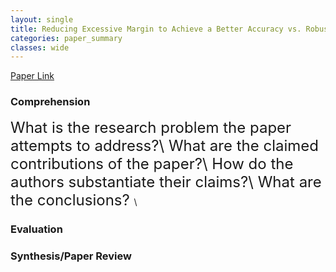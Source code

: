 ```yaml
---
layout: single
title: Reducing Excessive Margin to Achieve a Better Accuracy vs. Robustness Trade-off
categories: paper_summary
classes: wide
---
```


[Paper Link]([https://link-url-here.org](https://openreview.net/pdf?id=Azh9QBQ4tR7))

### Comprehension
<font size="5">
What is the research problem the paper attempts to address?\
What are the claimed contributions of the paper?\
How do the authors substantiate their claims?\
What are the conclusions? </font>\

### Evaluation

### Synthesis/Paper Review
